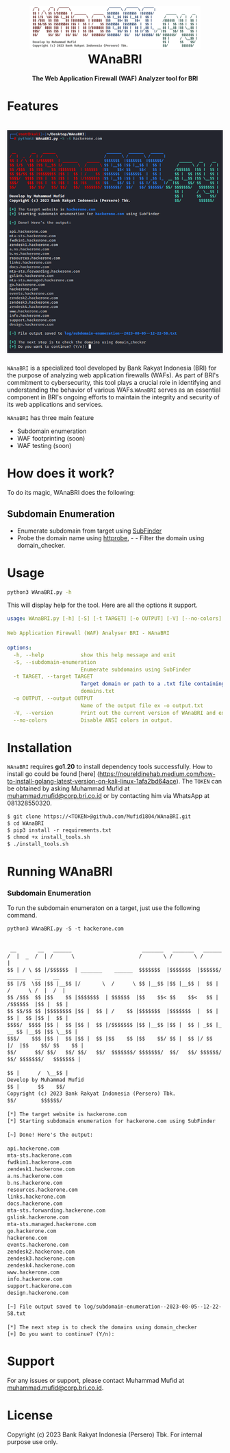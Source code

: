 <h1 align="center">
  <img src="lib/img/WAnaBRI-banner.png" alt="WAnaBRI"/></a>
  <br>
  WAnaBRI
</h1>
<p align="center">
  <b>The Web Application Firewall (WAF) Analyzer tool for BRI</b>
</p>

# Features

<h1 align="left">
  <img src="lib/img/WAnaBRI-run.png" alt="WAnaBRI" width="700px"></a>
  <br>
</h1>

`WAnaBRI` is a specialized tool developed by Bank Rakyat Indonesia (BRI) for the purpose of analyzing web application firewalls (WAFs). As part of BRI's commitment to cybersecurity, this tool plays a crucial role in identifying and understanding the behavior of various WAFs.`WAnaBRI` serves as an essential component in BRI's ongoing efforts to maintain the integrity and security of its web applications and services.

`WAnaBRI` has three main feature
- Subdomain enumeration
- WAF footprinting (soon)
- WAF testing (soon)

# How does it work?

To do its magic, WAnaBRI does the following:

## Subdomain Enumeration

- Enumerate subdomain from target using [SubFinder](https://github.com/projectdiscovery/subfinder)
- Probe the domain name using [httprobe](https://github.com/tomnomnom/httprobe), - - Filter the domain using domain_checker.


# Usage

```sh
python3 WAnaBRI.py -h
```
This will display help for the tool. Here are all the options it support.

```yaml
usage: WAnaBRI.py [-h] [-S] [-t TARGET] [-o OUTPUT] [-V] [--no-colors]

Web Application Firewall (WAF) Analyser BRI - WAnaBRI

options:
  -h, --help            show this help message and exit
  -S, --subdomain-enumeration
                        Enumerate subdomains using SubFinder
  -t TARGET, --target TARGET
                        Target domain or path to a .txt file containing domains ex: -t bri.co.id or -t
                        domains.txt
  -o OUTPUT, --output OUTPUT
                        Name of the output file ex -o output.txt
  -V, --version         Print out the current version of WAnaBRI and exit.
  --no-colors           Disable ANSI colors in output.
```
# Installation

`WAnaBRI` requires **go1.20** to install dependency tools successfully. How to install go could be found [here] (https://noureldinehab.medium.com/how-to-install-golang-latest-version-on-kali-linux-1afa2bd64ace). The `TOKEN` can be obtained by asking Muhammad Mufid at muhammad.mufid@corp.bri.co.id or by contacting him via WhatsApp at 081328550320.

```console
$ git clone https://<TOKEN>@github.com/Mufid1804/WAnaBRI.git
$ cd WAnaBRI
$ pip3 install -r requirements.txt
$ chmod +x install_tools.sh
$ ./install_tools.sh
```
# Running WAnaBRI
### Subdomain Enumeration

To run the subdomain enumeraton on a target, just use the following command.

```console
python3 WAnaBRI.py -S -t hackerone.com

 
 __       __   ______                       _______   _______   ______                         
/  |  _  /  | /      \                     /       \ /       \ /      |                                                                                                                                                                     
$$ | / \ $$ |/$$$$$$  | _______    ______  $$$$$$$  |$$$$$$$  |$$$$$$/       ______   __    __                                                                                                                                              
$$ |/$  \$$ |$$ |__$$ |/       \  /      \ $$ |__$$ |$$ |__$$ |  $$ |       /      \ /  |  /  |                                                                                                                                             
$$ /$$$  $$ |$$    $$ |$$$$$$$  | $$$$$$  |$$    $$< $$    $$<   $$ |      /$$$$$$  |$$ |  $$ |                                                                                                                                             
$$ $$/$$ $$ |$$$$$$$$ |$$ |  $$ | /    $$ |$$$$$$$  |$$$$$$$  |  $$ |      $$ |  $$ |$$ |  $$ |                                                                                                                                             
$$$$/  $$$$ |$$ |  $$ |$$ |  $$ |/$$$$$$$ |$$ |__$$ |$$ |  $$ | _$$ |_  __ $$ |__$$ |$$ \__$$ |                                                                                                                                             
$$$/    $$$ |$$ |  $$ |$$ |  $$ |$$    $$ |$$    $$/ $$ |  $$ |/ $$   |/  |$$    $$/ $$    $$ |                                                                                                                                             
$$/      $$/ $$/   $$/ $$/   $$/  $$$$$$$/ $$$$$$$/  $$/   $$/ $$$$$$/ $$/ $$$$$$$/   $$$$$$$ |                                                                                                                                             
                                                                           $$ |      /  \__$$ |                                                                                                                                             
Develop by Muhammad Mufid                                                  $$ |      $$    $$/                      
Copyright (c) 2023 Bank Rakyat Indonesia (Persero) Tbk.                    $$/        $$$$$$/                       
                                                                                                                    
[*] The target website is hackerone.com
[*] Starting subdomain enumeration for hackerone.com using SubFinder

[~] Done! Here's the output:

api.hackerone.com
mta-sts.hackerone.com
fwdkim1.hackerone.com
zendesk1.hackerone.com
a.ns.hackerone.com
b.ns.hackerone.com
resources.hackerone.com
links.hackerone.com
docs.hackerone.com
mta-sts.forwarding.hackerone.com
gslink.hackerone.com
mta-sts.managed.hackerone.com
go.hackerone.com
hackerone.com
events.hackerone.com
zendesk2.hackerone.com
zendesk3.hackerone.com
zendesk4.hackerone.com
www.hackerone.com
info.hackerone.com
support.hackerone.com
design.hackerone.com

[~] File output saved to log/subdomain-enumeration--2023-08-05--12-22-58.txt

[*] The next step is to check the domains using domain_checker
[+] Do you want to continue? (Y/n):
```
# Support

For any issues or support, please contact Muhammad Mufid at muhammad.mufid@corp.bri.co.id.

# License

Copyright (c) 2023 Bank Rakyat Indonesia (Persero) Tbk. For internal purpose use only.
